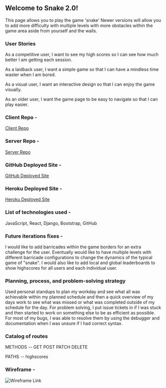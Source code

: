 ## Welcome to Snake 2.0!

This page allows you to play the game 'snake'
Newer versions will allow you to add more difficulty with multiple levels with more obstacles within the game area aside from yourself and the walls.


### User Stories

As a competitive user, I want to see my high scores so I can see how much better I am getting each session.

As a laidback user, I want a simple game so that I can have a mindless time waster when I am bored.

As a visual user, I want an interactive design so that I can enjoy the game visually.

As an older user, I want the game page to be easy to navigate so that I can play easier.


### Client Repo -

[Client Repo](https://github.com/jtshepherd31/Snake-2-Client)

### Server Repo -

[Server Repo](https://github.com/jtshepherd31/Snake-2-api)


### GitHub Deployed Site -

[GitHub Deployed Site](https://jtshepherd31.github.io/Snake-2-Client/)

### Heroku Deployed Site -

[Heroku Deployed Site](https://snake-2-api.herokuapp.com/)


### List of technologies used -

JavaScript, React, Django, Bootstrap, GitHub


### Future iterations fixes -

I would like to add barricades within the game borders for an extra challenge for the user. Eventually would like to have multiple levels with different barricade configurations to change the dynamics of the typical game of "snake". I would also like to add local and global leaderboards to show highscores for all users and each individual user.


### Planning, process, and problem-solving strategy

Used personal standups to plan my workday and see what all was achievable within my planned schedule and then a quick overview of my days work to see what was missed or what was completed outside of my schedule for the day. For problem solving, I put issue tickets in if I was stuck and then started to work on something else to be as efficient as possible. For most of my bugs, I was able to resolve them by using the debugger and documentation when I was unsure if I had correct syntax.


### Catalog of routes

METHODS -- GET POST PATCH DELETE

PATHS -- highscores


### Wireframe -
![Wireframe Link](https://i.imgur.com/Nidylny.png)
